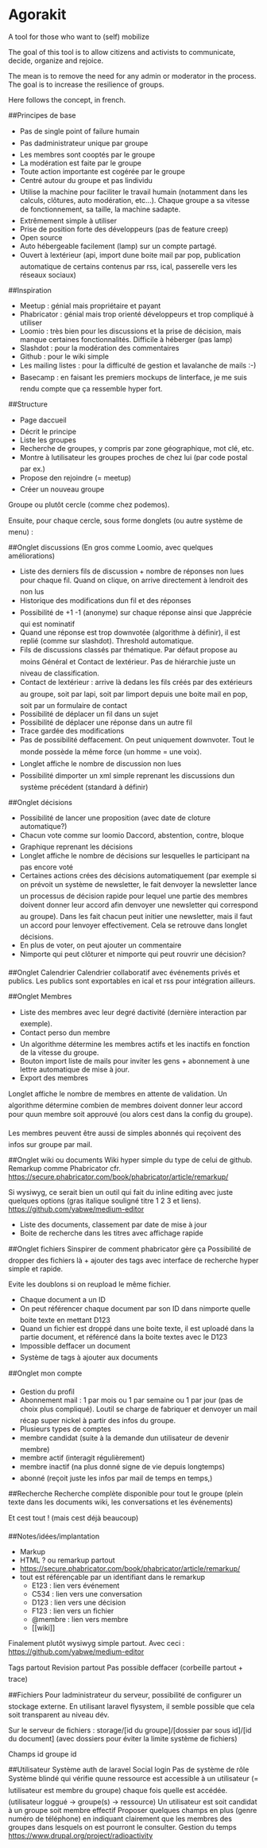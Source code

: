 # Agorakit
A tool for those who want to (self) mobilize

The goal of this tool is to allow citizens and activists to communicate, decide, organize and rejoice.

The mean is to remove the need for any admin or moderator in the process. The goal is to increase the resilience of groups.

Here follows the concept, in french.

##Principes de base
* Pas de single point of failure humain
* Pas dadministrateur unique par groupe
* Les membres sont cooptés par le groupe
* La modération est faite par le groupe
* Toute action importante est cogérée par le groupe
* Centré autour du groupe et pas lindividu
* Utilise la machine pour faciliter le travail humain (notamment dans les calculs, clôtures, auto modération, etc...). Chaque groupe a sa vitesse de fonctionnement, sa taille, la machine sadapte.
* Extrêmement simple à utiliser
* Prise de position forte des développeurs (pas de feature creep)
* Open source
* Auto hébergeable facilement (lamp) sur un compte partagé.
* Ouvert à lextérieur (api, import dune boite mail par pop, publication automatique de certains contenus par rss, ical, passerelle vers les réseaux sociaux)

##Inspiration
* Meetup : génial mais propriétaire et payant
* Phabricator : génial mais trop orienté développeurs et trop compliqué à utiliser
* Loomio : très bien pour les discussions et la prise de décision, mais manque certaines fonctionnalités. Difficile à héberger (pas lamp)
* Slashdot : pour la modération des commentaires
* Github : pour le wiki simple
* Les mailing listes : pour la difficulté de gestion et lavalanche de mails :-)
* Basecamp : en faisant les premiers mockups de linterface, je me suis rendu compte que ça ressemble hyper fort.

##Structure
* Page daccueil
* Décrit le principe
* Liste les groupes
* Recherche de groupes, y compris par zone géographique, mot clé, etc.
* Montre à lutilisateur les groupes proches de chez lui (par code postal par ex.)
* Propose den rejoindre (= meetup)
* Créer un nouveau groupe

Groupe ou plutôt cercle (comme chez podemos).

Ensuite, pour chaque cercle, sous forme donglets (ou autre système de menu) :


##Onglet discussions
(En gros comme Loomio, avec quelques améliorations)
* Liste des derniers fils de discussion + nombre de réponses non lues pour chaque fil. Quand on clique, on arrive directement à lendroit des non lus
* Historique des modifications dun fil et des réponses
* Possibilité de +1 -1 (anonyme) sur chaque réponse ainsi que Japprécie qui est nominatif
* Quand une réponse est trop downvotée (algorithme à définir), il est replié (comme sur slashdot). Threshold automatique.
* Fils de discussions classés par thématique. Par défaut propose au moins Général et Contact de lextérieur. Pas de hiérarchie juste un niveau de classification.
* Contact de lextérieur : arrive là dedans les fils créés par des extérieurs au groupe, soit par lapi, soit par limport depuis une boite mail en pop, soit par un formulaire de contact
* Possibilité de déplacer un fil dans un sujet
* Possibilité de déplacer une réponse dans un autre fil
* Trace gardée des modifications
* Pas de possibilité deffacement. On peut uniquement downvoter. Tout le monde possède la même force (un homme = une voix).
* Longlet affiche le nombre de discussion non lues
* Possibilité dimporter un xml simple reprenant les discussions dun système précédent (standard à définir)


##Onglet décisions
* Possibilité de lancer une proposition (avec date de cloture automatique?)
* Chacun vote comme sur loomio Daccord, abstention, contre, bloque
* Graphique reprenant les décisions
* Longlet affiche le nombre de décisions sur lesquelles le participant na pas encore voté
* Certaines actions crées des décisions automatiquement (par exemple si on prévoit un système de newsletter, le fait denvoyer la newsletter lance un processus de décision rapide pour lequel une partie des membres doivent donner leur accord afin denvoyer une newsletter qui correspond au groupe). Dans les fait chacun peut initier une newsletter, mais il faut un accord pour lenvoyer effectivement. Cela se retrouve dans longlet décisions.
* En plus de voter, on peut ajouter un commentaire
* Nimporte qui peut clôturer et nimporte qui peut rouvrir une décision?

##Onglet Calendrier
Calendrier collaboratif avec événements privés et publics. Les publics sont exportables  en ical et rss pour intégration ailleurs.

##Onglet Membres
* Liste des membres avec leur degré dactivité (dernière interaction par exemple).
* Contact perso dun membre
* Un algorithme détermine les membres actifs et les inactifs en fonction de la vitesse du groupe.
* Bouton import liste de mails pour inviter les gens + abonnement à une lettre automatique de mise à jour.
* Export des membres

Longlet affiche le nombre de membres en attente de validation. Un algorithme détermine combien de membres doivent donner leur accord pour quun membre soit approuvé (ou alors cest dans la config du groupe).

Les membres peuvent être aussi de simples abonnés qui reçoivent des infos sur groupe par mail.

##Onglet wiki ou documents
Wiki hyper simple du type de celui de github. Remarkup comme Phabricator
cfr. https://secure.phabricator.com/book/phabricator/article/remarkup/

Si wysiwyg, ce serait bien un outil qui fait du inline editing avec juste quelques options (gras italique souligné titre 1 2 3 et liens). https://github.com/yabwe/medium-editor

* Liste des documents, classement par date de mise à jour
* Boite de recherche dans les titres avec affichage rapide


##Onglet fichiers
Sinspirer de comment phabricator gère ça
Possibilité de dropper des fichiers là + ajouter des tags avec interface de recherche hyper simple et rapide.

Evite les doublons si on reupload le même fichier.

* Chaque document a un ID
* On peut référencer chaque document par son ID dans nimporte quelle boite texte en mettant D123
* Quand un fichier est droppé dans une boite texte, il est uploadé dans la partie document, et référencé dans la boite textes avec le D123
* Impossible deffacer un document
* Système de tags à ajouter aux documents



##Onglet mon compte
* Gestion du profil
* Abonnement mail : 1 par mois ou 1 par semaine ou 1 par jour (pas de choix plus compliqué). Loutil se charge de fabriquer et denvoyer un mail récap super nickel à partir des infos du groupe.
* Plusieurs types de comptes
* membre candidat (suite à la demande dun utilisateur de devenir membre)
* membre actif (interagit régulièrement)
* membre inactif (na plus donné signe de vie depuis longtemps)
* abonné (reçoit juste les infos par mail de temps en temps,)



##Recherche
Recherche complète disponible pour tout le groupe (plein texte dans les documents wiki, les conversations et les événements)



Et cest tout ! (mais cest déjà beaucoup)

##Notes/idées/implantation
* Markup
* HTML ? ou remarkup partout
* https://secure.phabricator.com/book/phabricator/article/remarkup/
* tout est référençable par un identifiant dans le remarkup
    * E123 : lien vers événement
    * C534 : lien vers une conversation
    * D123 : lien vers une décision
    * F123 : lien vers un fichier
    * @membre : lien vers membre
    * [[wiki]]

Finalement plutôt wysiwyg simple partout. Avec ceci : https://github.com/yabwe/medium-editor

Tags partout
Revision partout
Pas possible deffacer (corbeille partout + trace)

##Fichiers
Pour ladministrateur du serveur, possibilité de configurer un stockage externe. En utilisant laravel flysystem, il semble possible que cela soit transparent au niveau dév.

Sur le serveur de fichiers :
storage/[id du groupe]/[dossier par sous id]/[id du document] (avec dossiers pour éviter la limite système de fichiers)

Champs
id
groupe id

##Utilisateur
Système auth de laravel
Social login
Pas de système de rôle
Système blindé qui vérifie quune ressource est accessible à un utilisateur (= lutilisateur est membre du groupe) chaque fois quelle est accédée. (utilisateur loggué -> groupe(s) -> ressource)
Un utilisateur est soit candidat à un groupe soit membre effectif
Proposer quelques champs en plus (genre numéro de téléphone) en indiquant clairement que les membres des groupes dans lesquels on est pourront le consulter.
Gestion du temps
https://www.drupal.org/project/radioactivity
